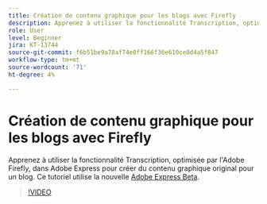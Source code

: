 ```yaml
---
title: Création de contenu graphique pour les blogs avec Firefly
description: Apprenez à utiliser la fonctionnalité Transcription, optimisée par l'Adobe Firefly, dans Adobe Express pour créer du contenu graphique original pour un blog
role: User
level: Beginner
jira: KT-13744
source-git-commit: f6b51be9a78af74e0ff166f36e610ce0d4a5f847
workflow-type: tm+mt
source-wordcount: '71'
ht-degree: 4%

---
```


# Création de contenu graphique pour les blogs avec Firefly

Apprenez à utiliser la fonctionnalité Transcription, optimisée par l&#39;Adobe Firefly, dans Adobe Express pour créer du contenu graphique original pour un blog. Ce tutoriel utilise la nouvelle [Adobe Express Beta](https://www.adobe.com/express/).

>[!VIDEO](https://video.tv.adobe.com/v/3422408?quality=12&learn=on&hidetitle=true)
